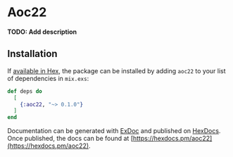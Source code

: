 # Aoc22

**TODO: Add description**

## Installation

If [available in Hex](https://hex.pm/docs/publish), the package can be installed
by adding `aoc22` to your list of dependencies in `mix.exs`:

```elixir
def deps do
  [
    {:aoc22, "~> 0.1.0"}
  ]
end
```

Documentation can be generated with [ExDoc](https://github.com/elixir-lang/ex_doc)
and published on [HexDocs](https://hexdocs.pm). Once published, the docs can
be found at [https://hexdocs.pm/aoc22](https://hexdocs.pm/aoc22).

